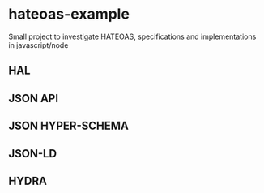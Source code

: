 # hateoas-example

Small project to investigate HATEOAS, specifications and implementations in javascript/node

## HAL

## JSON API

## JSON HYPER-SCHEMA

## JSON-LD

## HYDRA

